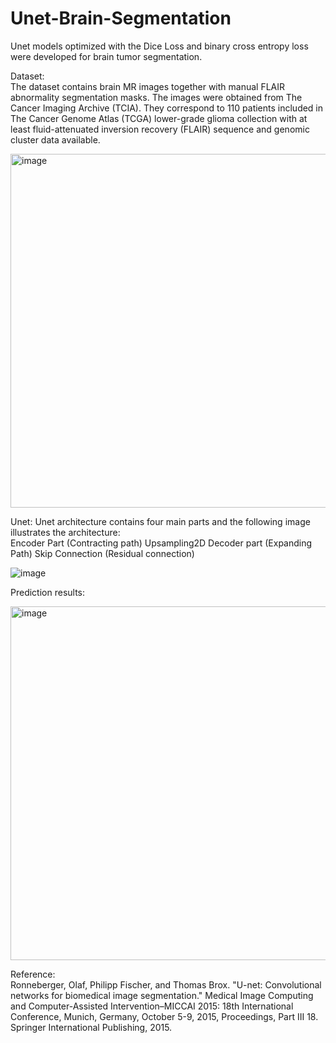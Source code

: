 # Unet-Brain-Segmentation

Unet models optimized with the Dice Loss and binary cross entropy loss were developed for brain tumor segmentation. 

Dataset:  
The dataset contains brain MR images together with manual FLAIR abnormality segmentation masks.
The images were obtained from The Cancer Imaging Archive (TCIA).
They correspond to 110 patients included in The Cancer Genome Atlas (TCGA) lower-grade glioma collection with at least fluid-attenuated inversion recovery (FLAIR) sequence and genomic cluster data available.

<img width="566" alt="image" src="https://github.com/yy7-f/Unet-Brain-Segmentation/assets/76237852/e35c9cc5-139d-4618-9b13-c902ff25f7fe">

Unet: 
Unet architecture contains four main parts and the following image illustrates the architecture:  
Encoder Part (Contracting path)
Upsampling2D
Decoder part (Expanding Path)
Skip Connection (Residual connection)

![image](https://github.com/yy7-f/Unet-Brain-Segmentation/assets/76237852/b1996620-cdf6-4628-93ed-0171de28608e)


Prediction results:  

<img width="566" alt="image" src="https://github.com/yy7-f/Unet-Brain-Segmentation/assets/76237852/de43f8b8-0b85-4652-af77-4c2db5af4045">


Reference:  
Ronneberger, Olaf, Philipp Fischer, and Thomas Brox. "U-net: Convolutional networks for biomedical image segmentation." Medical Image Computing and Computer-Assisted Intervention–MICCAI 2015: 18th International Conference, Munich, Germany, October 5-9, 2015, Proceedings, Part III 18. Springer International Publishing, 2015.

